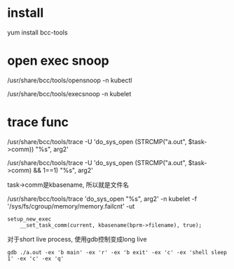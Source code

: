 # install
yum install bcc-tools

# open exec snoop
/usr/share/bcc/tools/opensnoop -n kubectl

/usr/share/bcc/tools/execsnoop -n kubelet

# trace func
/usr/share/bcc/tools/trace -U 'do_sys_open (STRCMP("a.out", $task->comm)) "%s", arg2'

/usr/share/bcc/tools/trace -U 'do_sys_open (STRCMP("a.out", $task->comm) && 1==1) "%s", arg2'

task->comm是kbasename, 所以就是文件名

/usr/share/bcc/tools/trace  'do_sys_open "%s", arg2'   -n kubelet -f '/sys/fs/cgroup/memory/memory.failcnt' -ut

```
setup_new_exec
	__set_task_comm(current, kbasename(bprm->filename), true);

```

对于short live process, 使用gdb控制变成long live
```
gdb ./a.out -ex 'b main' -ex 'r' -ex 'b exit' -ex 'c' -ex 'shell sleep 1' -ex 'c' -ex 'q'
```
